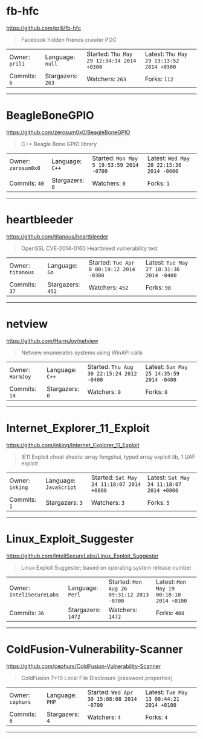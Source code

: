 # fb-hfc

https://github.com/prili/fb-hfc
<blockquote>
Facebook hidden friends crawler POC
</blockquote>

<table>
<tr><td>Owner: <code>prili</code></td>
    <td>Language: <code>null</code></td>
    <td>Started: <code>Thu May 29 12:34:14 2014 +0300</code></td>
    <td>Latest: <code>Thu May 29 13:13:52 2014 +0300</code></td></tr>
<tr><td>Commits: <code>6</code></td>
    <td>Stargazers: <code>263</code></td>
    <td>Watchers: <code>263</code></td>
    <td>Forks: <code>112</code></td></tr>
</table>

---

# BeagleBoneGPIO

https://github.com/zerosum0x0/BeagleBoneGPIO
<blockquote>
C++ Beagle Bone GPIO library
</blockquote>

<table>
<tr><td>Owner: <code>zerosum0x0</code></td>
    <td>Language: <code>C++</code></td>
    <td>Started: <code>Mon May 5 19:53:59 2014 -0700</code></td>
    <td>Latest: <code>Wed May 28 22:15:36 2014 -0600</code></td></tr>
<tr><td>Commits: <code>40</code></td>
    <td>Stargazers: <code>0</code></td>
    <td>Watchers: <code>0</code></td>
    <td>Forks: <code>1</code></td></tr>
</table>

---

# heartbleeder

https://github.com/titanous/heartbleeder
<blockquote>
OpenSSL CVE-2014-0160 Heartbleed vulnerability test
</blockquote>

<table>
<tr><td>Owner: <code>titanous</code></td>
    <td>Language: <code>Go</code></td>
    <td>Started: <code>Tue Apr 8 00:19:12 2014 -0300</code></td>
    <td>Latest: <code>Tue May 27 18:31:36 2014 -0400</code></td></tr>
<tr><td>Commits: <code>37</code></td>
    <td>Stargazers: <code>452</code></td>
    <td>Watchers: <code>452</code></td>
    <td>Forks: <code>98</code></td></tr>
</table>

---

# netview

https://github.com/HarmJoy/netview
<blockquote>
Netview enumerates systems using WinAPI calls
</blockquote>

<table>
<tr><td>Owner: <code>HarmJoy</code></td>
    <td>Language: <code>C++</code></td>
    <td>Started: <code>Thu Aug 30 22:15:24 2012 -0400</code></td>
    <td>Latest: <code>Sun May 25 14:35:59 2014 -0400</code></td></tr>
<tr><td>Commits: <code>14</code></td>
    <td>Stargazers: <code>0</code></td>
    <td>Watchers: <code>0</code></td>
    <td>Forks: <code>0</code></td></tr>
</table>

---

# Internet_Explorer_11_Exploit

https://github.com/inking/Internet_Explorer_11_Exploit
<blockquote>
IE11 Exploit cheat sheets: array fengshui, typed array exploit lib, 1 UAF exploit
</blockquote>

<table>
<tr><td>Owner: <code>inking</code></td>
    <td>Language: <code>JavaScript</code></td>
    <td>Started: <code>Sat May 24 11:18:07 2014 +0800</code></td>
    <td>Latest: <code>Sat May 24 11:18:07 2014 +0800</code></td></tr>
<tr><td>Commits: <code>1</code></td>
    <td>Stargazers: <code>3</code></td>
    <td>Watchers: <code>3</code></td>
    <td>Forks: <code>5</code></td></tr>
</table>

---

# Linux_Exploit_Suggester

https://github.com/InteliSecureLabs/Linux_Exploit_Suggester
<blockquote>
Linux Exploit Suggester; based on operating system release number 
</blockquote>

<table>
<tr><td>Owner: <code>InteliSecureLabs</code></td>
    <td>Language: <code>Perl</code></td>
    <td>Started: <code>Mon Aug 26 09:31:12 2013 -0700</code></td>
    <td>Latest: <code>Mon May 19 00:18:10 2014 +0100</code></td></tr>
<tr><td>Commits: <code>36</code></td>
    <td>Stargazers: <code>1472</code></td>
    <td>Watchers: <code>1472</code></td>
    <td>Forks: <code>408</code></td></tr>
</table>

---

# ColdFusion-Vulnerability-Scanner

https://github.com/cephurs/ColdFusion-Vulnerability-Scanner
<blockquote>
ColdFusion 7&gt;10 Local File Disclosure [password.properties]
</blockquote>

<table>
<tr><td>Owner: <code>cephurs</code></td>
    <td>Language: <code>PHP</code></td>
    <td>Started: <code>Wed Apr 30 15:08:08 2014 -0700</code></td>
    <td>Latest: <code>Tue May 13 08:44:21 2014 +0100</code></td></tr>
<tr><td>Commits: <code>6</code></td>
    <td>Stargazers: <code>4</code></td>
    <td>Watchers: <code>4</code></td>
    <td>Forks: <code>4</code></td></tr>
</table>

---

